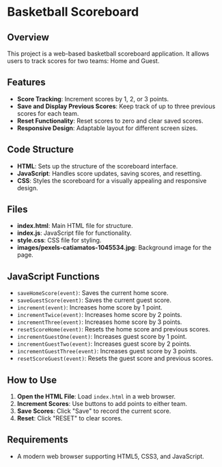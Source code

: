 # Basketball Scoreboard

## Overview

This project is a web-based basketball scoreboard application. It allows users to track scores for two teams: Home and Guest.

## Features

- **Score Tracking**: Increment scores by 1, 2, or 3 points.
- **Save and Display Previous Scores**: Keep track of up to three previous scores for each team.
- **Reset Functionality**: Reset scores to zero and clear saved scores.
- **Responsive Design**: Adaptable layout for different screen sizes.

## Code Structure

- **HTML**: Sets up the structure of the scoreboard interface.
- **JavaScript**: Handles score updates, saving scores, and resetting.
- **CSS**: Styles the scoreboard for a visually appealing and responsive design.

## Files

- **index.html**: Main HTML file for structure.
- **index.js**: JavaScript file for functionality.
- **style.css**: CSS file for styling.
- **images/pexels-catiamatos-1045534.jpg**: Background image for the page.

## JavaScript Functions

- `saveHomeScore(event)`: Saves the current home score.
- `saveGuestScore(event)`: Saves the current guest score.
- `increment(event)`: Increases home score by 1 point.
- `incrementTwice(event)`: Increases home score by 2 points.
- `incrementThree(event)`: Increases home score by 3 points.
- `resetScoreHome(event)`: Resets the home score and previous scores.
- `incrementGuestOne(event)`: Increases guest score by 1 point.
- `incrementGuestTwo(event)`: Increases guest score by 2 points.
- `incrementGuestThree(event)`: Increases guest score by 3 points.
- `resetScoreGuest(event)`: Resets the guest score and previous scores.

## How to Use

1. **Open the HTML File**: Load `index.html` in a web browser.
2. **Increment Scores**: Use buttons to add points to either team.
3. **Save Scores**: Click "Save" to record the current score.
4. **Reset**: Click "RESET" to clear scores.

## Requirements

- A modern web browser supporting HTML5, CSS3, and JavaScript.

